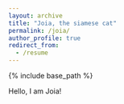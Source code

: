 ```yaml
---
layout: archive
title: "Joia, the siamese cat"
permalink: /joia/
author_profile: true
redirect_from:
  - /resume
---
```


{% include base_path %}

Hello, I am Joia!